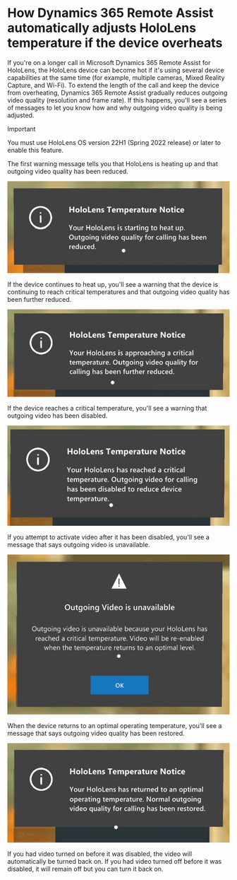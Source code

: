 
# How Dynamics 365 Remote Assist automatically adjusts HoloLens temperature if the device overheats

If you're on a longer call in Microsoft Dynamics 365 Remote Assist for HoloLens, the HoloLens device can become hot if it's using 
several device capabilities at the same time (for example, multiple cameras, Mixed Reality Capture, and Wi-Fi). To extend the length of the call and keep the device 
from overheating, Dynamics 365 Remote Assist gradually reduces outgoing video quality (resolution and frame rate). If this happens, you'll see a series of messages to let you know how and why outgoing video quality is being adjusted. 

> [!IMPORTANT]
> You must use HoloLens OS version 22H1 (Spring 2022 release) or later to enable this feature. 

The first warning message tells you that HoloLens is heating up and that outgoing video quality has been reduced.

![Screenshot of HoloLens message showing that device is heating up.](media/hololens-thermal-warning-1.jpg "Screenshot of HoloLens message showing device is heating up")

If the device continues to heat up, you'll see a warning that the device is continuing to reach critical temperatures and that outgoing video quality has been further reduced.

![Screenshot of HoloLens message showing that device is continuing to heat up.](media/hololens-thermal-warning-2.jpg "Screenshot of HoloLens message showing device is continuing to heat up")

If the device reaches a critical temperature, you'll see a warning that outgoing video has been disabled. 

![Screenshot of HoloLens message showing device has reached critical temperature.](media/hololens-thermal-warning-3.jpg "Screenshot of HoloLens message showing device has reached critical temperature")

If you attempt to activate video after it has been disabled, you'll see a message that says outgoing video is unavailable. 

![Screenshot of HoloLens message showing device has been disabled.](media/hololens-thermal-warning-4.jpg "Screenshot of HoloLens message showing device has been disabled")

When the device returns to an optimal operating temperature, you'll see a message that says outgoing video quality has been restored.

![Screenshot of HoloLens message showing outgoing video has been restored.](media/hololens-thermal-restore.jpg "Screenshot of HoloLens message showing outgoing video has been restored")

If you had video turned on before it was disabled, the video will automatically be turned back on. If you had video turned off before it was disabled, it will remain off but you can turn it back on. 

